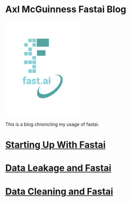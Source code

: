 # Axl McGuinness Fastai Blog
![logo](images/logo.png)

This is a blog chronicling my usage of fastai.

# [Starting Up With Fastai](https://github.com/axlMcg/fastai_blog/blob/master/_posts/2023-05-26-Blog1.md)
# [Data Leakage and Fastai](https://github.com/axlMcg/fastai_blog/blob/master/_posts/2023-05-26-Blog2.md)
# [Data Cleaning and Fastai](https://github.com/axlMcg/fastai_blog/blob/master/_posts/2023-05-26-Blog3.md)
